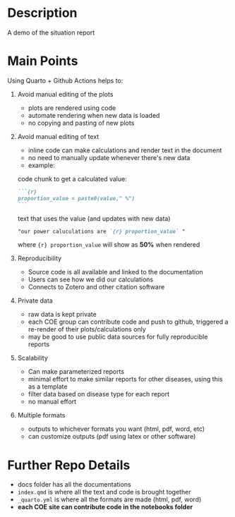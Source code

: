# Description
A demo of the situation report

# Main Points

Using Quarto + Github Actions helps to:

1. Avoid manual editing of the plots
     - plots are rendered using code
     - automate rendering when new data is loaded
     - no copying and pasting of new plots
2. Avoid manual editing of text
      - inline code can make calculations and render text in the document
      - no need to manually update whenever there's new data
      - example:

   code chunk to get a calculated value:
   ````markdown
   ```{r}
   proportion_value = paste0(value," %")
   ```
   ````
   
   text that uses the value (and updates with new data)
   ````markdown
   "our power caluculations are `{r} proportion_value` " 
   ````

   where `{r} proportion_value` will show as **50%** when rendered


3. Reproducibility
   - Source code is all available and linked to the documentation
   - Users can see how we did our calculations
   - Connects to Zotero and other citation software 
     
4. Private data
   - raw data is kept private
   - each COE group can contribute code and push to github, triggered a re-render of their plots/calculations only
   - may be good to use public data sources for fully reproducible reports
  
5. Scalability
     - Can make parameterized reports
     - minimal effort to make similar reports for other diseases, using this as a template
     - filter data based on disease type for each report
     - no manual effort
       
6. Multiple formats
     - outputs to whichever formats you want (html, pdf, word, etc)
     - can customize outputs (pdf using latex or other software)
   

# Further Repo Details

- docs folder has all the documentations
- `index.qmd` is where all the text and code is brought together
- `_quarto.yml` is where all the formats are made (html, pdf, word)
- **each COE site can contribute code in the notebooks folder**
